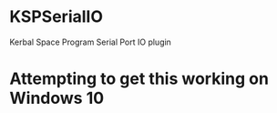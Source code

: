 # KSPSerialIO
Kerbal Space Program Serial Port IO plugin
#
# Attempting to get this working on Windows 10

